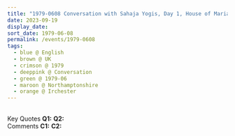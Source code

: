 ```yaml
---
title: "1979-0608 Conversation with Sahaja Yogis, Day 1, House of Maria Laventzi, Irchester (near Wellingborough), Northamptonshire, UK"
date: 2023-09-19
display_date: 
sort_date: 1979-06-08
permalink: /events/1979-0608
tags:
  - blue @ English
  - brown @ UK
  - crimson @ 1979
  - deeppink @ Conversation
  - green @ 1979-06
  - maroon @ Northamptonshire
  - orange @ Irchester
---
```


<br>

<wave-list>
  <list-title color="DarkSeaGreen" width="55">Key Quotes</list-title>
  <list-item color="BlanchedAlmond" width="280"><b>Q1:</b> <i></i></list-item>
  <list-item color="Lavender" width="280"><b>Q2:</b> <i></i></list-item>
</wave-list>

<br>

<wave-list>
  <list-title color="DarkSeaGreen" width="55">Comments</list-title>
  <list-item color="BlanchedAlmond" width="280"><b>C1:</b> <i></i></list-item>
  <list-item color="Lavender" width="280"><b>C2:</b> <i></i></list-item>
</wave-list>